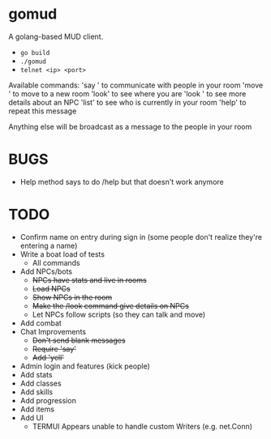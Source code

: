 # gomud

A golang-based MUD client.
* `go build`
* `./gomud`
* `telnet <ip> <port>`

Available commands:
'say <message>' to communicate with people in your room
'move <exit key>' to move to a new room
'look' to see where you are
'look <npc name>' to see more details about an NPC
'list' to see who is currently in your room
'help' to repeat this message

Anything else will be broadcast as a message to the people in your room

# BUGS
* Help method says to do /help but that doesn't work anymore

# TODO
* Confirm name on entry during sign in (some people don't realize they're entering a name)
* Write a boat load of tests
  * All commands
* Add NPCs/bots
  * ~~NPCs have stats and live in rooms~~
  * ~~Load NPCs~~
  * ~~Show NPCs in the room~~
  * ~~Make the /look command give details on NPCs~~
  * Let NPCs follow scripts (so they can talk and move)
* Add combat
* Chat Improvements
  * ~~Don't send blank messages~~
  * ~~Require 'say'~~
  * ~~Add 'yell'~~
* Admin login and features (kick people)
* Add stats
* Add classes
* Add skills
* Add progression
* Add items
* Add UI
  * TERMUI Appears unable to handle custom Writers (e.g. net.Conn)
